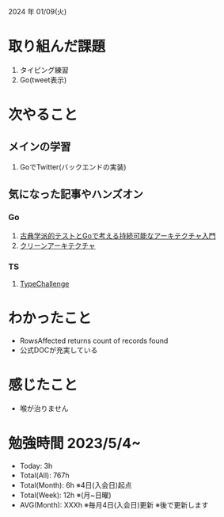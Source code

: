 
2024 年 01/09(火)

# 取り組んだ課題
1. タイピング練習
2. Go(tweet表示)
 
# 次やること

## メインの学習

1. GoでTwitter(バックエンドの実装)

## 気になった記事やハンズオン

### Go
1. [古典学派的テストとGoで考える持続可能なアーキテクチャ入門](https://zenn.dev/jy8752/books/73769005e6afa9/viewer/chapter1)
2. [クリーンアーキテクチャ](https://nuits.jp/entry/easiest-clean-architecture-2019-09)

### TS
1. [TypeChallenge](https://github.com/type-challenges/type-challenges/tree/main/questions/00004-easy-pick)

# わかったこと

* RowsAffected returns count of records found
* 公式DOCが充実している

# 感じたこと

* 喉が治りません

# 勉強時間 2023/5/4~

* Today: 3h
* Total(All): 767h　
* Total(Month): 6h ※4日(入会日)起点
* Total(Week): 12h ※(月~日曜)
* AVG(Month): XXXh ※毎月4日(入会日)更新 ※後で更新します

